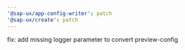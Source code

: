 ```yaml
---
'@sap-ux/app-config-writer': patch
'@sap-ux/create': patch
---
```


fix: add missing logger parameter to convert preview-config
